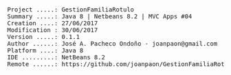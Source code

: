 <pre>

Project .....: GestionFamiliaRotulo
Summary .....: Java 8 | Netbeans 8.2 | MVC Apps #04
Creation ....: 27/06/2017
Modification : 30/06/2017
Version .....: 0.1.1
Author ......: José A. Pacheco Ondoño - joanpaon@gmail.com
Platform ....: Java 8
IDE .........: NetBeans 8.2
Remote ......: https://github.com/joanpaon/GestionFamiliaRotulo.git

</pre>
